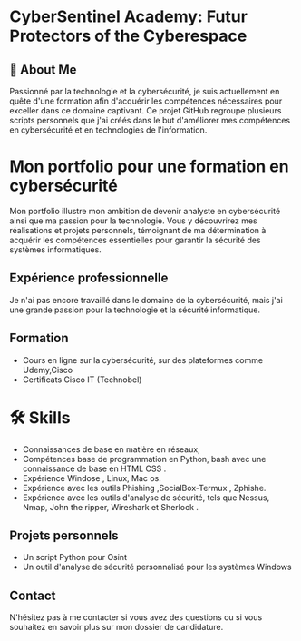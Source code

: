 

# CyberSentinel Academy: Futur Protectors of the Cyberespace

## 🚀 About Me

Passionné par la technologie et la cybersécurité, je suis actuellement en quête d'une formation afin d'acquérir les compétences nécessaires pour exceller dans ce domaine captivant. Ce projet GitHub regroupe plusieurs scripts personnels que j'ai créés dans le but d'améliorer mes compétences en cybersécurité et en technologies de l'information.

# Mon portfolio pour une formation en cybersécurité

Mon portfolio illustre mon ambition de devenir analyste en cybersécurité ainsi que ma passion pour la technologie. Vous y découvrirez mes réalisations et projets personnels, témoignant de ma détermination à acquérir les compétences essentielles pour garantir la sécurité des systèmes informatiques.

## Expérience professionnelle

Je n'ai pas encore travaillé dans le domaine de la cybersécurité, mais j'ai une grande passion pour la technologie et la sécurité informatique.

## Formation

- Cours en ligne sur la cybersécurité, sur des plateformes comme Udemy,Cisco
- Certificats Cisco IT (Technobel)

# 🛠 Skills

- Connaissances de base en matière en réseaux, 
- Compétences base de programmation en Python, bash  avec une connaissance de base en HTML CSS .
- Expérience Windose , Linux, Mac os.
- Expérience avec les outils  Phishing ,SocialBox-Termux , Zphishe.
- Expérience avec les outils d'analyse de sécurité, tels que Nessus, Nmap, John the ripper, Wireshark et Sherlock .

## Projets personnels

- Un script Python pour Osint
- Un outil d'analyse de sécurité personnalisé pour les systèmes Windows
  

## Contact

N'hésitez pas à me contacter si vous avez des questions ou si vous souhaitez en savoir plus sur mon dossier de candidature.








































